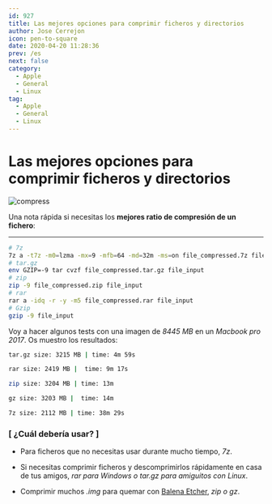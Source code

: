 ```yaml
---
id: 927
title: Las mejores opciones para comprimir ficheros y directorios
author: Jose Cerrejon
icon: pen-to-square
date: 2020-04-20 11:28:36
prev: /es
next: false
category:
  - Apple
  - General
  - Linux
tag:
  - Apple
  - General
  - Linux
---
```


# Las mejores opciones para comprimir ficheros y directorios

![compress](/images/2020/04/compress.png)

Una nota rápida si necesitas los **mejores ratio de compresión de un fichero**:

- - -

```bash
# 7z
7z a -t7z -m0=lzma -mx=9 -mfb=64 -md=32m -ms=on file_compressed.7z file_input
# tar.gz
env GZIP=-9 tar cvzf file_compressed.tar.gz file_input
# zip
zip -9 file_compressed.zip file_input
# rar
rar a -idq -r -y -m5 file_compressed.rar file_input
# Gzip
gzip -9 file_input
```

Voy a hacer algunos tests con una imagen de *8445 MB* en un *Macbook pro 2017*. Os muestro los resultados:

```bash
tar.gz size: 3215 MB | time: 4m 59s

rar size: 2419 MB |  time: 9m 17s

zip size: 3204 MB | time: 13m

gz size: 3203 MB |  time: 14m

7z size: 2112 MB | time: 38m 29s
```

###  [ ¿Cuál debería usar? ]

* Para ficheros que no necesitas usar durante mucho tiempo, *7z*.

* Si necesitas comprimir ficheros y descomprimirlos rápidamente en casa de tus amigos, *rar para Windows o tar.gz para amiguitos con Linux*.

* Comprimir muchos *.img* para quemar con [Balena Etcher](https://github.com/balena-io/etcher), *zip o gz*.